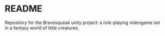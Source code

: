 # README #

Repository for the Bravesqueak unity project: a role-playing videogame set in a fantasy world of little creatures.